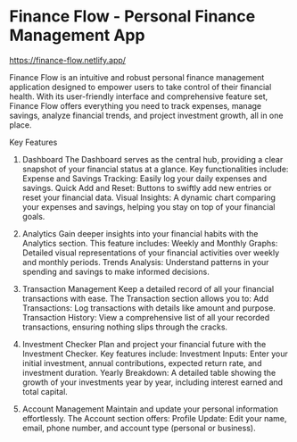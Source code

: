 # Finance Flow - Personal Finance Management App
https://finance-flow.netlify.app/


Finance Flow is an intuitive and robust personal finance management application designed to empower users to take control of their financial health. With its user-friendly interface and comprehensive feature set, Finance Flow offers everything you need to track expenses, manage savings, analyze financial trends, and project investment growth, all in one place.

Key Features
1. Dashboard
The Dashboard serves as the central hub, providing a clear snapshot of your financial status at a glance. Key functionalities include:
Expense and Savings Tracking: Easily log your daily expenses and savings.
Quick Add and Reset: Buttons to swiftly add new entries or reset your financial data.
Visual Insights: A dynamic chart comparing your expenses and savings, helping you stay on top of your financial goals.

2. Analytics
Gain deeper insights into your financial habits with the Analytics section. This feature includes:
Weekly and Monthly Graphs: Detailed visual representations of your financial activities over weekly and monthly periods.
Trends Analysis: Understand patterns in your spending and savings to make informed decisions.

3. Transaction Management
Keep a detailed record of all your financial transactions with ease. The Transaction section allows you to:
Add Transactions: Log transactions with details like amount and purpose.
Transaction History: View a comprehensive list of all your recorded transactions, ensuring nothing slips through the cracks.

4. Investment Checker
Plan and project your financial future with the Investment Checker. Key features include:
Investment Inputs: Enter your initial investment, annual contributions, expected return rate, and investment duration.
Yearly Breakdown: A detailed table showing the growth of your investments year by year, including interest earned and total capital.

5. Account Management
Maintain and update your personal information effortlessly. The Account section offers:
Profile Update: Edit your name, email, phone number, and account type (personal or business).
